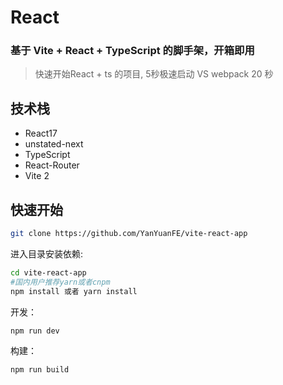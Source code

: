 # React

### 基于 Vite + React + TypeScript 的脚手架，开箱即用

> 快速开始React + ts 的项目, 5秒极速启动 VS webpack 20 秒

## 技术栈

* React17
* unstated-next
* TypeScript
* React-Router
* Vite 2

## 快速开始

```bash
git clone https://github.com/YanYuanFE/vite-react-app
```

进入目录安装依赖:

```bash
cd vite-react-app
#国内用户推荐yarn或者cnpm
npm install 或者 yarn install
```

开发：

```bash
npm run dev
```

构建：

```bash
npm run build
```
